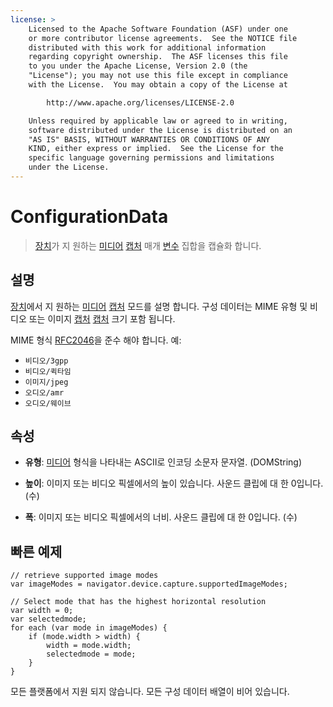 ```yaml
---
license: >
    Licensed to the Apache Software Foundation (ASF) under one
    or more contributor license agreements.  See the NOTICE file
    distributed with this work for additional information
    regarding copyright ownership.  The ASF licenses this file
    to you under the Apache License, Version 2.0 (the
    "License"); you may not use this file except in compliance
    with the License.  You may obtain a copy of the License at

        http://www.apache.org/licenses/LICENSE-2.0

    Unless required by applicable law or agreed to in writing,
    software distributed under the License is distributed on an
    "AS IS" BASIS, WITHOUT WARRANTIES OR CONDITIONS OF ANY
    KIND, either express or implied.  See the License for the
    specific language governing permissions and limitations
    under the License.
---
```


# ConfigurationData

> <a href="../../device/device.html">장치</a>가 지 원하는 <a href="../media.html">미디어</a> <a href="capture.html">캡처</a> 매개 <a href="../../../plugin_ref/spec.html">변수</a> 집합을 캡슐화 합니다.

## 설명

<a href="../../device/device.html">장치</a>에서 지 원하는 <a href="../media.html">미디어</a> <a href="capture.html">캡처</a> 모드를 설명 합니다. 구성 데이터는 MIME 유형 및 비디오 또는 이미지 <a href="capture.html">캡처</a> <a href="capture.html">캡처</a> 크기 포함 됩니다.

MIME 형식 [RFC2046][1]을 준수 해야 합니다. 예:

 [1]: http://www.ietf.org/rfc/rfc2046.txt

*   `비디오/3gpp`
*   `비디오/퀵타임`
*   `이미지/jpeg`
*   `오디오/amr`
*   `오디오/웨이브`

## 속성

*   **유형**: <a href="../media.html">미디어</a> 형식을 나타내는 ASCII로 인코딩 소문자 문자열. (DOMString)

*   **높이**: 이미지 또는 비디오 픽셀에서의 높이 있습니다. 사운드 클립에 대 한 0입니다. (수)

*   **폭**: 이미지 또는 비디오 픽셀에서의 너비. 사운드 클립에 대 한 0입니다. (수)

## 빠른 예제

    // retrieve supported image modes
    var imageModes = navigator.device.capture.supportedImageModes;
    
    // Select mode that has the highest horizontal resolution
    var width = 0;
    var selectedmode;
    for each (var mode in imageModes) {
        if (mode.width > width) {
            width = mode.width;
            selectedmode = mode;
        }
    }
    

모든 플랫폼에서 지원 되지 않습니다. 모든 구성 데이터 배열이 비어 있습니다.
